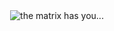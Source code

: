 <div align="center">
  <img src="https://github.com/sky-bro/sky-bro/blob/master/images/秦时明月.gif" alt="the matrix has you..." />
</div>
